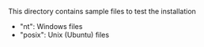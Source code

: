 This directory contains sample files to test the installation

- "nt": Windows files
- "posix": Unix (Ubuntu) files
